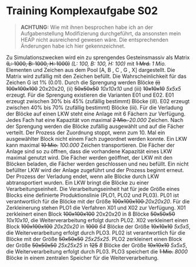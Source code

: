 # Training Komplexaufgabe S02

>**ACHTUNG:** Wie mit ihnen besprochen habe ich an der Aufgabenstellung Modifizierung durchgeführt, 
>da ansonsten mein HEAP nicht ausreichend gewesen wäre. Die entsprechenden Änderungen habe ich hier gekennzeichnet.

Zu Simulationszwecken wird ein zu sprengendes Gesteinsmassiv als Matrix <del>(L: 1000, B: 1000, H: 1000)</del>
_(L: 100, B: 100, H: 100)_ mit <del>1 Mrd.</del> _1 Mio._ Elementen und Zeichen aus dem Pool [A, B , C , G , X] dargestellt. 
Die Matrix wird zufällig mit den Zeichen befüllt. Die Wahrscheinlichkeit für das Zeichen G ist 1% (0.01). 
Durch die Sprengung
werden Blöcke <del>(i) 100x100x100</del> 20x20x20, (ii) <del>50x50x50</del> _10x10x10_ und (iii) <del>10x10x10</del> _5x5x5_ erzeugt. Für die Sprengung existieren
die Varianten E01 und E02. E01 erzeugt zwischen 30% bis 45% (zufällig bestimmt) Blöcke (ill). E02
erzeugt zwischen 40% bis 70% (zufällig bestimmt) Blöcke (iii). Für die Verladung der Blöcke auf einen
LKW steht eine Anlage mit 6 Fächern zur Verfügung. Jedes Fach hat eine Kapazität von maximal <del> 2
Mio. </del> _20.000_ Zeichen. Nach der Sprengung werden die Blöcke zufällig ausgewählt und auf die Fächer verteilt.
Der Prozess der Zuordnung stoppt, wenn zum 10. Mal ein ausgewählter Block nicht einem Fach
zugeordnet werden konnte. Ein LKW kann maximal <del>10 Mio.</del> _100.000_ Zeichen transportieren. Die Fächer der
Anlage sind so zu öffnen, dass die vorhandene Kapazität eines LKW maximal genutzt wird. Die Fächer
werden geöffnet, der LKW mit den Blöcken beladen, die Fächer werden geschlossen und neu befüllt.
Ein nicht befüllter LKW wird der Anlage zugeführt und der Prozess beginnt erneut. Der Prozess der
Verladung endet, wenn alle Blöcke durch LKW abtransportiert wurden. Ein LKW bringt die Blöcke zu
einer Verarbeitungseinheit. Die Verarbeitungseinheit hat für jede Größe eines Blocks eine definierte
Produktionslinie (PLO1, PLO2 und PL03). PL01 ist verantwortlich für die Blöcke mit der Größe
<del>100x100x100 </del> _20x20x20_. Für die Zerkleinerung stehen PLO1 die Verfahren X01 und X02 zur Verfügung. X01
zerkleinert einen Block <del>100x100x100</del> 20x20x20 in 8 Blöcke <del>50x50x50</del> _10x10x10_, die Weiterverarbeitung erfolgt durch PL02.
X02 verkleinert einen Block <del>100x100x100</del> _20x20x20_ in <del>1000</del> _64_ Blöcke der Größe <del>10x10x10</del> _5x5x5_, die Weiterverarbeitung
erfolgt durch PLO3. PL02 ist verantwortlich für die Blöcke mit der Größe <del>50x50x50</del> _25x25x25_. PLO2 zerkleinert
einen Block der Größe <del>50x50x50</del> _25x25x25_ in <del>125</del> _8_ Blöcke der Größe <del>10x10x10</del> _5x5x5_, die Weiterverarbeitung erfolgt
durch PL03. PLO3 speichert die <del>1 Mio.</del> _8000_ Blöcke in einem zentralen Speicher für die Weiterverarbeitung.
